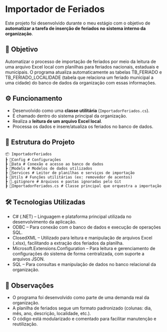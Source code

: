 ﻿# Importador de Feriados

Este projeto foi desenvolvido durante o meu estágio com o objetivo de **automatizar a tarefa de inserção de feriados no sistema interno da organização**.

## 📌 Objetivo

Automatizar o processo de importação de feriados por meio da leitura de uma arquivo Excel local com planilhas para feriados nacionais, estaduais e municipais. O programa atualiza automaticamente as tabelas TB_FERIADO e TB_FERIADO_LOCALIDADE (tabela que relaciona um feriado municipal a uma cidade) do banco de dados da organização com essas informações.

## ⚙️ Funcionamento

- Desenvolvido como uma **classe utilitária** (`ImportadorFeriados.cs`).
- É chamado dentro do sistema principal da organização.
- Realiza a **leitura de um arquivo Excel local**.
- Processa os dados e insere/atualiza os feriados no banco de dados.

## 📁 Estrutura do Projeto

```
📦 ImportadorFeriados
┣ 📂Config # Configurações
┣ 📂Data # Conexão e acesso ao banco de dados
┣ 📂Models # Modelos de dados utilizados
┣ 📂Services # Leitor de planilhas e serviços de importação
┣ 📂Utils # Funções utilitárias (ex: removedor de acentos)
┣ 📜.gitignore # Arquivos e pastas ignoradas pelo Git
┣ 📜ImportadorFeriados.cs # Classe principal que orquestra a importação
````

## 🛠️ Tecnologias Utilizadas

- C# (.NET) – Linguagem e plataforma principal utilizada no desenvolvimento da aplicação.
- ODBC – Para conexão com o banco de dados e execução de operações SQL.
- ClosedXML – Utilizado para leitura e manipulação de arquivos Excel (.xlsx), facilitando a extração dos feriados da planilha.
- Microsoft.Extensions.Configuration – Para leitura e gerenciamento de configurações do sistema de forma centralizada, com suporte a arquivos JSON.
- SQL – Para consultas e manipulação de dados no banco relacional da organização.

## 📌 Observações

- O programa foi desenvolvido como parte de uma demanda real da organização.
- A planilha de feriados segue um formato padronizado (colunas: dia, mês, ano, descrição, localidade, etc.).
- O código está modularizado e comentado para facilitar manutenção e reutilização.
